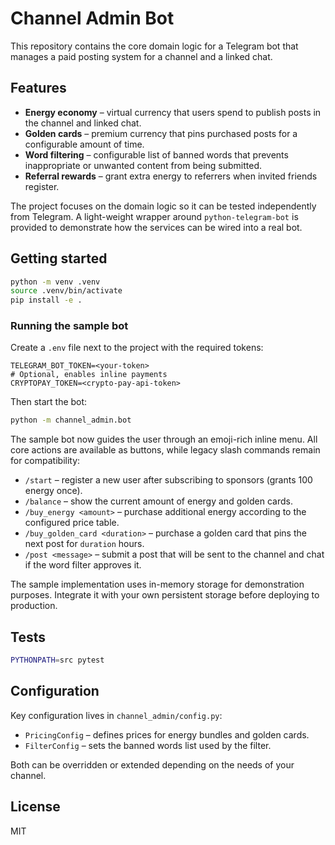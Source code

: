 # Channel Admin Bot

This repository contains the core domain logic for a Telegram bot that manages a paid posting system for a channel and a linked chat.  

## Features

- **Energy economy** – virtual currency that users spend to publish posts in the channel and linked chat.
- **Golden cards** – premium currency that pins purchased posts for a configurable amount of time.
- **Word filtering** – configurable list of banned words that prevents inappropriate or unwanted content from being submitted.
- **Referral rewards** – grant extra energy to referrers when invited friends register.

The project focuses on the domain logic so it can be tested independently from Telegram.  A light-weight wrapper around `python-telegram-bot` is provided to demonstrate how the services can be wired into a real bot.

## Getting started

```bash
python -m venv .venv
source .venv/bin/activate
pip install -e .
```

### Running the sample bot

Create a `.env` file next to the project with the required tokens:

```env
TELEGRAM_BOT_TOKEN=<your-token>
# Optional, enables inline payments
CRYPTOPAY_TOKEN=<crypto-pay-api-token>
```

Then start the bot:

```bash
python -m channel_admin.bot
```

The sample bot now guides the user through an emoji-rich inline menu. All core actions are available as buttons, while legacy
slash commands remain for compatibility:

- `/start` – register a new user after subscribing to sponsors (grants 100 energy once).
- `/balance` – show the current amount of energy and golden cards.
- `/buy_energy <amount>` – purchase additional energy according to the configured price table.
- `/buy_golden_card <duration>` – purchase a golden card that pins the next post for `duration` hours.
- `/post <message>` – submit a post that will be sent to the channel and chat if the word filter approves it.

The sample implementation uses in-memory storage for demonstration purposes.  Integrate it with your own persistent storage before deploying to production.

## Tests

```bash
PYTHONPATH=src pytest
```

## Configuration

Key configuration lives in `channel_admin/config.py`:

- `PricingConfig` – defines prices for energy bundles and golden cards.
- `FilterConfig` – sets the banned words list used by the filter.

Both can be overridden or extended depending on the needs of your channel.

## License

MIT
